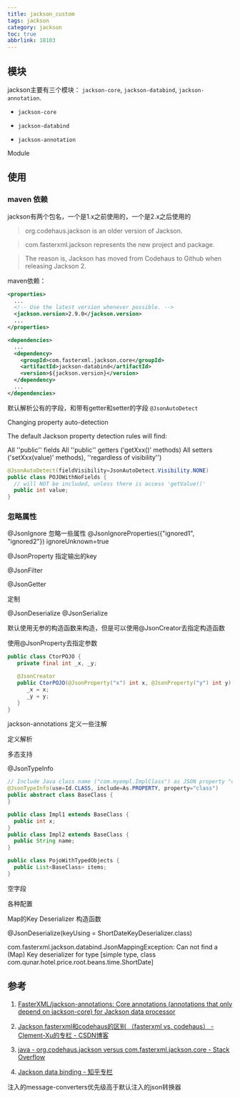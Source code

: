 ```yaml
---
title: jackson_custom
tags: jackson
category: jackson
toc: true
abbrlink: 18103
---
```


## 模块

jackson主要有三个模块： `jackson-core`, `jackson-databind`, `jackson-annotation`.

- `jackson-core`

- `jackson-databind`

- `jackson-annotation`

Module

## 使用

### maven 依赖

jackson有两个包名，一个是1.x之前使用的，一个是2.x之后使用的

> org.codehaus.jackson is an older version of Jackson.

> com.fasterxml.jackson represents the new project and package.

> The reason is, Jackson has moved from Codehaus to Github when releasing Jackson 2.

maven依赖：

```xml
<properties>
  ...
  <!-- Use the latest version whenever possible. -->
  <jackson.version>2.9.0</jackson.version>
  ...
</properties>

<dependencies>
  ...
  <dependency>
    <groupId>com.fasterxml.jackson.core</groupId>
    <artifactId>jackson-databind</artifactId>
    <version>${jackson.version}</version>
  </dependency>
  ...
</dependencies>
```
默认解析公有的字段，和带有getter和setter的字段
`@JsonAutoDetect`

Changing property auto-detection

The default Jackson property detection rules will find:

All ''public'' fields
All ''public'' getters ('getXxx()' methods)
All setters ('setXxx(value)' methods), ''regardless of visibility'')

```java
@JsonAutoDetect(fieldVisibility=JsonAutoDetect.Visibility.NONE)
public class POJOWithNoFields {
  // will NOT be included, unless there is access 'getValue()'
  public int value;
}
```

### 忽略属性

@JsonIgnore
忽略一些属性
@JsonIgnoreProperties({"ignored1", "ignored2"})
ignoreUnknown=true


@JsonProperty
指定输出的key

@JsonFilter

@JsonGetter

定制

@JsonDeserialize
@JsonSerialize

默认使用无参的构造函数来构造，但是可以使用@JsonCreator去指定构造函数

使用@JsonProperty去指定参数

```java
public class CtorPOJO {
   private final int _x, _y;

   @JsonCreator
   public CtorPOJO(@JsonProperty("x") int x, @JsonProperty("y") int y) {
      _x = x;
      _y = y;
   }
}
```

jackson-annotations  定义一些注解




定义解析

多态支持

@JsonTypeInfo

```java
// Include Java class name ("com.myempl.ImplClass") as JSON property "class"
@JsonTypeInfo(use=Id.CLASS, include=As.PROPERTY, property="class")
public abstract class BaseClass {
}

public class Impl1 extends BaseClass {
  public int x;
}
public class Impl2 extends BaseClass {
  public String name;
}

public class PojoWithTypedObjects {
  public List<BaseClass> items;
}
```

空字段

各种配置

Map的Key Deserializer 构造函数

@JsonDeserialize(keyUsing = ShortDateKeyDeserializer.class)

com.fasterxml.jackson.databind.JsonMappingException: Can not find a (Map) Key deserializer for type [simple type, class com.qunar.hotel.price.root.beans.time.ShortDate]

## 参考

1. [FasterXML/jackson-annotations: Core annotations (annotations that only depend on jackson-core) for Jackson data processor](https://github.com/FasterXML/jackson-annotations)

2. [Jackson fasterxml和codehaus的区别 （fasterxml vs. codehaus） - Clement-Xu的专栏 - CSDN博客](http://blog.csdn.net/clementad/article/details/46416647)

3. [java - org.codehaus.jackson versus com.fasterxml.jackson.core - Stack Overflow](https://stackoverflow.com/questions/30782706/org-codehaus-jackson-versus-com-fasterxml-jackson-core)

4. [Jackson data binding - 知乎专栏](https://zhuanlan.zhihu.com/p/23392268)


注入的message-converters优先级高于默认注入的json转换器